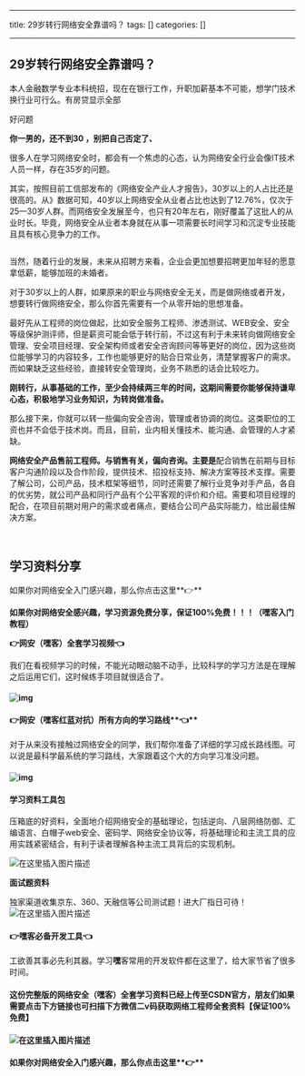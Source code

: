 
--- 
title:  29岁转行网络安全靠谱吗？ 
tags: []
categories: [] 

---
## 29岁转行网络安全靠谱吗？

本人金融数学专业本科统招，现在在银行工作，升职加薪基本不可能，想学门技术换行业可行么。有房贷显示全部 ​

​好问题

**你一男的，还不到30 ，别把自己否定了、**

很多人在学习网络安全时，都会有一个焦虑的心态，认为网络安全行业会像IT技术人员一样，存在35岁的问题。

其实，按照目前工信部发布的《网络安全产业人才报告》，30岁以上的人占比还是很高的。从》数据可知，40岁以上网络安全从业者占比也达到了12.76%，仅次于25—30岁人群。而网络安全发展至今，也只有20年左右，刚好覆盖了这批人的从业时长。毕竟，网络安全从业者本身就在从事一项需要长时间学习和沉淀专业技能且具有核心竞争力的工作。

<img src="https://img-blog.csdnimg.cn/img_convert/f0325a625fec97599040725945b9cef5.jpeg" alt="">

当然，随着行业的发展，未来从招聘方来看，企业会更加想要招聘更加年轻的愿意拿低薪，能够加班的未婚者。

对于30岁以上的人群，如果原来的职业与网络安全无关，而是做网络或者开发，想要转行做网络安全，那么你首先需要有一个从零开始的思想准备。

最好先从工程师的岗位做起，比如安全服务工程师、渗透测试、WEB安全、安全等级保护测评师，但是薪资可能会低于转行前，不过这有利于未来转向做网络安全管理、安全项目经理、安全架构师或者安全咨询顾问等等更好的岗位，因为这些岗位能够学习的内容较多，工作也能够更好的贴合日常业务，清楚掌握客户的需求。而如果缺乏这些经验，直接转安全管理岗，业务不熟悉的话会比较吃力。

**刚转行，从事基础的工作，至少会持续两三年的时间，这期间需要你能够保持谦卑心态，积极地学习业务知识，为转岗做准备。**

那么接下来，你就可以转一些偏向安全咨询，管理或者协调的岗位。这类职位的工资也并不会低于技术岗。而且，目前，业内相关懂技术、能沟通、会管理的人才紧缺。

**网络安全产品售前工程师。与销售有关，偏向咨询。主要是**配合销售在前期与目标客户沟通阶段以及合作阶段，提供技术、招投标支持、解决方案等技术支撑。需要了解公司，公司产品，技术框架等细节，同时还需要了解行业竞争对手产品，各自的优劣势，就公司产品和同行产品有个公平客观的评价和介绍。需要和项目经理的配合，在项目前期对用户的需求或者痛点，要结合公司产品实际能力，给出最佳解决方案。

<img src="https://img-blog.csdnimg.cn/img_convert/ae54630ba44fcdfb4a15071d98caface.jpeg" alt="">

<img src="https://img-blog.csdnimg.cn/img_convert/d3d9d12673bbf58932d14e7554a2f666.jpeg" alt="">

## 学习资料分享

如果你对网络安全入门感兴趣，那么你点击这里**👉**

**如果你对网络安全感兴趣，学习资源免费分享，保证100%免费！！！（嘿客入门教程）**

**👉网安（嘿客）全套学习视频👈**

我们在看视频学习的时候，不能光动眼动脑不动手，比较科学的学习方法是在理解之后运用它们，这时候练手项目就很适合了。

#### 

#### <img src="https://img-blog.csdnimg.cn/img_convert/d1c617b78ee48eda7601e5b803e69276.png" alt="img">

#### **👉网安（嘿客红蓝对抗）所有方向的学习路线****👈**

对于从来没有接触过网络安全的同学，我们帮你准备了详细的学习成长路线图。可以说是最科学最系统的学习路线，大家跟着这个大的方向学习准没问题。

#### <img src="https://img-blog.csdnimg.cn/img_convert/de55dfd737dae0cf88e416d0454b17a8.png" alt="img">

#### 学习资料工具包

压箱底的好资料，全面地介绍网络安全的基础理论，包括逆向、八层网络防御、汇编语言、白帽子web安全、密码学、网络安全协议等，将基础理论和主流工具的应用实践紧密结合，有利于读者理解各种主流工具背后的实现机制。

<img src="https://img-blog.csdnimg.cn/9609a53465cf4253b492a5185896fa71.png" alt="在这里插入图片描述">

**面试题资料**

独家渠道收集京东、360、天融信等公司测试题！进大厂指日可待！ <img src="https://img-blog.csdnimg.cn/f5f267c281c543fb9cc9af53b9003a37.png" alt="在这里插入图片描述">

#### **👉<strong><strong>嘿客必备开发工具**</strong>👈</strong>

工欲善其事必先利其器。学习**嘿**客常用的开发软件都在这里了，给大家节省了很多时间。

#### 这份完整版的网络安全（**嘿**客）全套学习资料已经上传至CSDN官方，朋友们如果需要点击下方链接**也可扫描下方微信二v码获取网络工程师全套资料**【保证100%免费】

#### <img src="https://img-blog.csdnimg.cn/img_convert/16c400294b6fda8f01400f24f1f12b0c.png" alt="在这里插入图片描述">

#### 如果你对网络安全入门感兴趣，那么你点击这里**👉**
